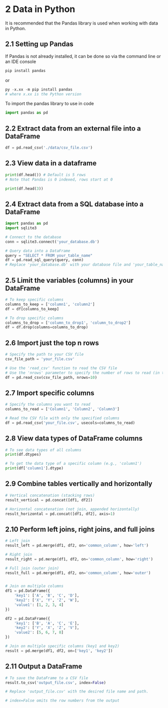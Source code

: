 # 2 Data in Python
It is recommended that the Pandas library is used when working with data in Python.

## 2.1 Setting up Pandas
If Pandas is not already installed, it can be done so via the command line or an IDE console
```py
pip install pandas
```
or
```py
py -x.xx -m pip install pandas
# where x.xx is the Python version
```
To import the pandas library to use in code
```py
import pandas as pd
```
## 2.2 Extract data from an external file into a DataFrame
```py
df = pd.read_csv('./data/csv_file.csv')
```
## 2.3 View data in a dataframe
```py
print(df.head()) # Default is 5 rows
# Note that Pandas is 0 indexed, rows start at 0

print(df.head(3))
```
## 2.4 Extract data from a SQL database into a DataFrame
```py
import pandas as pd
import sqlite3

# Connect to the database
conn = sqlite3.connect('your_database.db')

# Query data into a DataFrame
query = "SELECT * FROM your_table_name"
df = pd.read_sql_query(query, conn)
# Replace 'your_database.db' with your database file and 'your_table_name' with your table name.
```
## 2.5 Limit the variables (columns) in your DataFrame
```py
# To keep specific columns
columns_to_keep = ['column1', 'column2']
df = df[columns_to_keep]

# To drop specific columns
columns_to_drop = ['column_to_drop1', 'column_to_drop2']
df = df.drop(columns=columns_to_drop)
```
## 2.6 Import just the top n rows
```py
# Specify the path to your CSV file
csv_file_path = 'your_file.csv'

# Use the 'read_csv' function to read the CSV file
# Use the 'nrows' parameter to specify the number of rows to read (in this case, 10)
df = pd.read_csv(csv_file_path, nrows=10)
```
## 2.7 Import specific columns
```py
# Specify the columns you want to read
columns_to_read = ['Column1', 'Column2', 'Column3']

# Read the CSV file with only the specified columns
df = pd.read_csv('your_file.csv', usecols=columns_to_read)
```
## 2.8 View data types of DataFrame columns
```py
# To see data types of all columns
print(df.dtypes)

# To get the data type of a specific column (e.g., 'column1')
print(df['column1'].dtype)
```
## 2.9 Combine tables vertically and horizontally
```py
# Vertical concatenation (stacking rows)
result_vertical = pd.concat([df1, df2])

# Horizontal concatenation (not join, appended horizontally)
result_horizontal = pd.concat([df1, df2], axis=1)
```
## 2.10 Perform left joins, right joins, and full joins
```py
# Left join
result_left = pd.merge(df1, df2, on='common_column', how='left')

# Right join
result_right = pd.merge(df1, df2, on='common_column', how='right')

# Full join (outer join)
result_full = pd.merge(df1, df2, on='common_column', how='outer')


# Join on multiple columns
df1 = pd.DataFrame({
    'key1': ['A', 'B', 'C', 'D'],
    'key2': ['X', 'Y', 'Z', 'W'],
    'value1': [1, 2, 3, 4]
})

df2 = pd.DataFrame({
    'key1': ['B', 'A', 'C', 'E'],
    'key2': ['Y', 'X', 'Z', 'V'],
    'value2': [5, 6, 7, 8]
})

# Join on multiple specific columns (key1 and key2)
result = pd.merge(df1, df2, on=['key1', 'key2'])
```
## 2.11 Output a DataFrame
```py
# To save the DataFrame to a CSV file
result.to_csv('output_file.csv', index=False)

# Replace 'output_file.csv' with the desired file name and path.

# index=False omits the row numbers from the output
```
